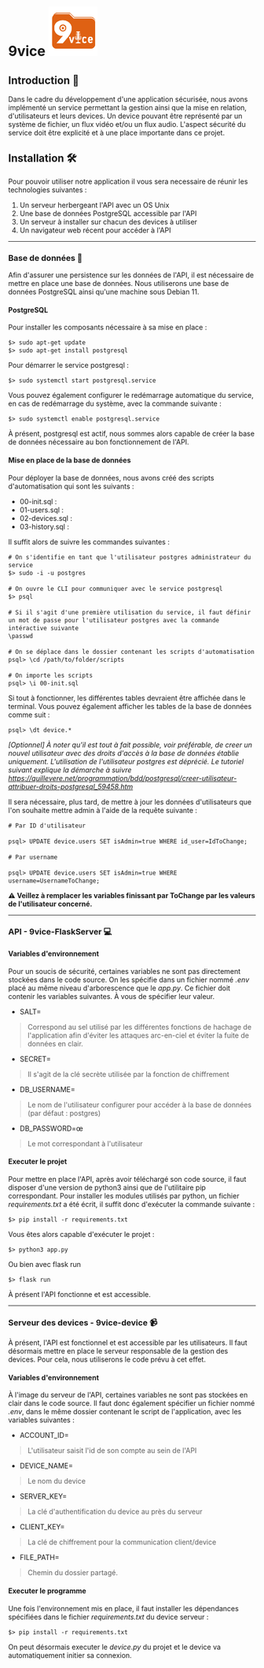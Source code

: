 
# 9vice  <img src="https://github.com/YLMW/9vice/blob/main/9vice-FlaskServer/static/logo.svg" alt="logo 9vice" width="100"/>

## Introduction 📘

Dans le cadre du développement d'une application sécurisée, nous avons implémenté un service permettant la gestion ainsi que la mise en relation, d'utilisateurs et leurs devices. Un device pouvant être représenté par un système de fichier, un flux vidéo et/ou un flux audio. L'aspect sécurité du service doit être explicité et à une place importante dans ce projet.



## Installation 🛠️

Pour pouvoir utiliser notre application il vous sera necessaire de réunir les technologies suivantes :

1. Un serveur herbergeant l'API avec un OS Unix
2. Une base de données PostgreSQL accessible par l'API
3. Un serveur à installer sur chacun des devices à utiliser
4. Un navigateur web récent pour accéder à l'API

---

### Base de données :floppy_disk:

Afin d'assurer une persistence sur les données de l'API, il est nécessaire de mettre en place une base de données. Nous utiliserons une base de données PostgreSQL ainsi qu'une machine sous Debian 11.

#### PostgreSQL 

Pour installer les composants nécessaire à sa mise en place :

```shell
$> sudo apt-get update
$> sudo apt-get install postgresql	
```

Pour démarrer le service postgresql :

```shell
$> sudo systemctl start postgresql.service
```

Vous pouvez également configurer le redémarrage automatique du service, en cas de redémarrage du système, avec la commande suivante :

```shell
$> sudo systemctl enable postgresql.service
```

À présent, postgresql est actif, nous sommes alors capable de créer la base de données nécessaire au bon fonctionnement de l'API.


#### Mise en place de la base de données

Pour déployer la base de données, nous avons créé des scripts d'automatisation qui sont les suivants :

- 00-init.sql : 
- 01-users.sql :
- 02-devices.sql :
- 03-history.sql :

Il suffit alors de suivre les commandes suivantes :

```shell
# On s'identifie en tant que l'utilisateur postgres administrateur du service
$> sudo -i -u postgres

# On ouvre le CLI pour communiquer avec le service postgresql
$> psql
	 
# Si il s'agit d'une première utilisation du service, il faut définir un mot de passe pour l'utilisateur postgres avec la commande intéractive suivante
\passwd

# On se déplace dans le dossier contenant les scripts d'automatisation
psql> \cd /path/to/folder/scripts

# On importe les scripts
psql> \i 00-init.sql
```

Si tout à fonctionner, les différentes tables devraient être affichée dans le terminal. Vous pouvez également afficher les tables de la base de données comme suit :

```shell
psql> \dt device.*
```

*[Optionnel] À noter qu'il est tout à fait possible, voir préférable, de creer un nouvel utilisateur avec des droits d'accès à la base de données établie uniquement. L'utilisation de l'utilisateur postgres est déprécié. Le tutoriel suivant explique la démarche à suivre https://quillevere.net/programmation/bdd/postgresql/creer-utilisateur-attribuer-droits-postgresql_59458.htm*

Il sera nécessaire, plus tard, de mettre à jour les données d'utilisateurs que l'on souhaite mettre admin à l'aide de la requête suivante :

```shell
# Par ID d'utilisateur

psql> UPDATE device.users SET isAdmin=true WHERE id_user=IdToChange;
	
# Par username

psql> UPDATE device.users SET isAdmin=true WHERE username=UsernameToChange;
```

**:warning: Veillez à remplacer les variables finissant par ToChange par les valeurs de l'utilisateur concerné.**

---
### API - 9vice-FlaskServer :computer:

#### Variables d'environnement

Pour un soucis de sécurité, certaines variables ne sont pas directement stockées dans le code source. On les spécifie dans un fichier nommé *.env* placé au même niveau d'arborescence que le *app.py*. Ce fichier doit contenir les variables suivantes. À vous de spécifier leur valeur.

- SALT=
> Correspond au sel utilisé par les différentes fonctions de hachage de l'application afin d'éviter les attaques arc-en-ciel et éviter la fuite de données en clair.
- SECRET=
> Il s'agit de la clé secrète utilisée par la fonction de chiffrement
- DB_USERNAME=
> Le nom de l'utilisateur configurer pour accéder à la base de données (par défaut : postgres) 
- DB_PASSWORD=œ
> Le mot correspondant à l'utilisateur 


#### Executer le projet

Pour mettre en place l'API, après avoir téléchargé son code source, il faut disposer d'une version de python3 ainsi que de l'utilitaire pip correspondant. 
Pour installer les modules utilisés par python, un fichier *requirements.txt* a été écrit, il suffit donc d'exécuter la commande suivante :



```shell
$> pip install -r requirements.txt
```

Vous êtes alors capable d'exécuter le projet :

```shell
$> python3 app.py
```
Ou bien avec flask run

```shell
$> flask run
```

À présent l'API fonctionne et est accessible.

---

### Serveur des devices - 9vice-device :video_camera:

À présent, l'API est fonctionnel et est accessible par les utilisateurs. Il faut désormais mettre en place le serveur responsable de la gestion des devices. Pour cela, nous utiliserons le code prévu à cet effet.

#### Variables d'environnement

À l'image du serveur de l'API, certaines variables ne sont pas stockées en clair dans le code source. Il faut donc également spécifier un fichier nommé *.env*, dans le même dossier contenant le script de l'application, avec les variables suivantes :

- ACCOUNT_ID=
> L'utilisateur saisit l'id de son compte au sein de l'API

- DEVICE_NAME=
> Le nom du device

- SERVER_KEY=
> La clé d'authentification du device au près du serveur

- CLIENT_KEY=
> La clé de chiffrement pour la communication client/device 

- FILE_PATH=
> Chemin du dossier partagé.

#### Executer le programme

Une fois l'environnement mis en place, il faut installer les dépendances spécifiées dans le fichier *requirements.txt* du device serveur :

```shell
$> pip install -r requirements.txt
```

On peut désormais executer le *device.py* du projet et le device va automatiquement initier sa connexion.









